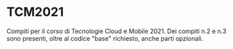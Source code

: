 # TCM2021
Compiti per il corso di Tecnologie Cloud e Mobile 2021.
Dei compiti n.2 e n.3 sono presenti, oltre al codice "base" richiesto, anche parti opzionali.
